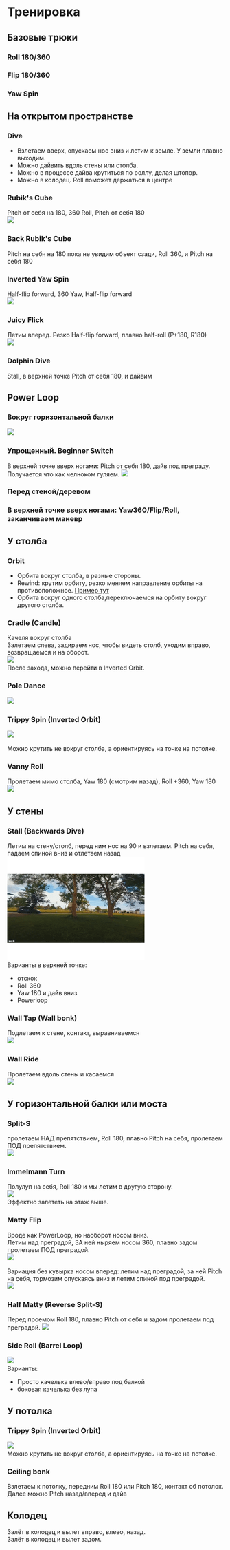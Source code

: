 # Тренировка

## Базовые трюки
### Roll 180/360  

### Flip 180/360  

### Yaw Spin  


## На открытом пространстве

### Dive
- Взлетаем вверх, опускаем нос вниз и летим к земле. У земли плавно выходим.   
- Можно дайвить вдоль стены или столба.   
- Можно в процессе дайва крутиться по роллу, делая штопор.  
- Можно в колодец. Roll поможет держаться в центре


### Rubik's Cube
Pitch от себя на 180, 360 Roll, Pitch от себя 180  
![](https://prowhooper.com/wp-content/uploads/2023/12/1000036117.gif)

### Back Rubik's Cube
Pitch на себя на 180 пока не увидим объект сзади, Roll 360, и Pitch на себя 180  

### Inverted Yaw Spin
Half-flip forward, 360 Yaw, Half-flip forward  
![](https://prowhooper.com/wp-content/uploads/2023/12/1000036107-1.gif)  

### Juicy Flick
Летим вперед. Резко Half-flip forward, плавно half-roll (P+180, R180)  
![](https://prowhooper.com/wp-content/uploads/2023/12/1000036113.gif)

### Dolphin Dive
Stall, в верхней точке Pitch от себя 180, и дайвим


## Power Loop

### Вокруг горизонтальной балки  
![](https://prowhooper.com/wp-content/uploads/2023/12/1000036039.gif)  

### Упрощенный. Beginner Switch  
В верхней точке вверх ногами: Pitch от себя 180, дайв под преграду. Получается что как челноком гуляем.
![](Trick_Beginner_Switch.gif)  

### Перед стеной/деревом  

### В верхней точке вверх ногами: Yaw360/Flip/Roll, заканчиваем маневр   


## У столба

### Orbit
- Орбита вокруг столба, в разные стороны.  
- Rewind: крутим орбиту, резко меняем направление орбиты на противоположное. [Пример тут](https://www.youtube.com/watch?v=Ov_zztsRmUk)  
- Орбита вокруг одного столба,переключаемся на орбиту вокруг другого столба.
### Cradle (Candle)
Качеля вокруг столба  
Залетаем слева, задираем нос, чтобы видеть столб, уходим вправо, возвращаемся и на оборот.  
![](https://prowhooper.com/wp-content/uploads/2023/12/1000036050.gif)  
После захода, можно перейти в Inverted Orbit.  

### Pole Dance 
![](https://prowhooper.com/wp-content/uploads/2023/12/f89bc02f-6a33-4050-b591-abb7da78f24a-1.gif)


### Trippy Spin (Inverted Orbit)
![](https://prowhooper.com/wp-content/uploads/2024/03/1000040862.gif)  

Можно крутить не вокруг столба, а ориентируясь на точке на потолке.
  
### Vanny Roll
Пролетаем мимо столба, Yaw 180 (смотрим назад), Roll +360, Yaw 180  
![](https://prowhooper.com/wp-content/uploads/2023/12/1000036119.gif)


## У стены

### Stall (Backwards Dive)
Летим на стену/столб, перед ним нос на 90 и взлетаем. Pitch на себя, падаем спиной вниз и отлетаем назад  
![](Trick_Stall.gif)  
Варианты в верхней точке:  
- отскок
- Roll 360
- Yaw 180 и дайв вниз
- Powerloop

### Wall Tap (Wall bonk)
Подлетаем к стене, контакт, выравниваемся  
![](https://prowhooper.com/wp-content/uploads/2023/12/1000036169.gif)

### Wall Ride
Пролетаем вдоль стены и касаемся   
![](https://prowhooper.com/wp-content/uploads/2023/12/1000036076.gif)

## У горизонтальной балки или моста

### Split-S
пролетаем НАД препятствием, Roll 180, плавно Pitch на себя, пролетаем ПОД препятствием.  
![](https://prowhooper.com/wp-content/uploads/2023/12/1000036098.gif)

### Immelmann Turn
Полулуп на себя, Roll 180 и мы летим в другую сторону.  
![](https://prowhooper.com/wp-content/uploads/2023/12/1000036040.gif)  
Эффектно залететь на этаж выше.

### Matty Flip
Вроде как PowerLoop, но наоборот носом вниз.  
Летим над преградой, ЗА ней ныряем носом 360, плавно задом пролетаем ПОД преградой.  
![](https://prowhooper.com/wp-content/uploads/2023/12/1000036187.gif)  

Вариация без кувырка носом вперед: летим над преградой, за ней Pitch на себя, тормозим опускаясь вниз и летим спиной под преградой.   
![](https://prowhooper.com/wp-content/uploads/2023/12/1000036045.gif)

### Half Matty (Reverse Split-S)
Перед проемом Roll 180, плавно Pitch от себя и задом пролетаем под преградой.
![](https://prowhooper.com/wp-content/uploads/2024/02/1000039645.gif)

### Side Roll (Barrel Loop)
![](https://prowhooper.com/wp-content/uploads/2024/03/1000040855.gif)  
Варианты: 
- Просто качелька влево/вправо под балкой  
- боковая качелька без лупа


## У потолка

### Trippy Spin (Inverted Orbit)
![](https://prowhooper.com/wp-content/uploads/2024/03/1000040862.gif)  
Можно крутить не вокруг столба, а ориентируясь на точке на потолке.

### Ceiling bonk
Взлетаем к потолку, передним Roll 180 или Pitch 180, контакт об потолок.   
Далее можно Pitch назад/вперед и дайв


## Колодец
Залёт в колодец и вылет вправо, влево, назад.  
Залёт в колодец и вылет задом.  

